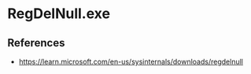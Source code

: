 # RegDelNull.exe

## References
* https://learn.microsoft.com/en-us/sysinternals/downloads/regdelnull
